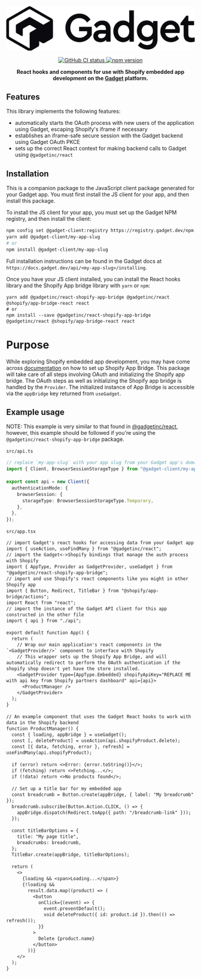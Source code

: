 <div align="center">
  <p>
    <img alt="Gadget logo" src="https://raw.githubusercontent.com/gadget-inc/js-clients/main/docs/assets/gadget-logo.png" />
  </p>
  <p>
    <a href="">
      <img alt="GitHub CI status" src="https://badgen.net/github/checks/gadget-inc/js-clients/main/Test?label=CI" />
    </a>
    <a href="https://www.npmjs.com/package/@gadgetinc/react-shopify-app-bridge">
      <img alt="npm version" src="https://badgen.net/npm/dw/@gadgetinc/react-shopify-app-bridge?color=4148f2" />
    </a>
  </p>
  <p>
    <strong>
      React hooks and components for use with Shopify embedded app development on the <a href="https://gadget.dev">Gadget</a> platform.
    </strong>
  </p>
</div>

## Features

This library implements the following features:

- automatically starts the OAuth process with new users of the application using Gadget, escaping Shopify's iframe if necessary
- establishes an iframe-safe secure session with the Gadget backend using Gadget OAuth PKCE
- sets up the correct React context for making backend calls to Gadget using `@gadgetinc/react`

## Installation

This is a companion package to the JavaScript client package generated for your Gadget app. You must first install the JS client for your app, and then install this package.

To install the JS client for your app, you must set up the Gadget NPM registry, and then install the client:

```bash
npm config set @gadget-client:registry https://registry.gadget.dev/npm
yarn add @gadget-client/my-app-slug
# or
npm install @gadget-client/my-app-slug
```

Full installation instructions can be found in the Gadget docs at `https://docs.gadget.dev/api/<my-app-slug>/installing`.

Once you have your JS client installed, you can install the React hooks library and the Shopify App bridge library with `yarn` or `npm`:

```
yarn add @gadgetinc/react-shopify-app-bridge @gadgetinc/react @shopify/app-bridge-react react
# or
npm install --save @gadgetinc/react-shopify-app-bridge @gadgetinc/react @shopify/app-bridge-react react
```

# Purpose

While exploring Shopify embedded app development, you may have come across [documentation](https://shopify.dev/apps/tools/app-bridge/getting-started) on how to set up Shopify App Bridge. This package will take care of all steps involving OAuth and initializing the Shopify app bridge. The OAuth steps as well as initializing the Shopify app bridge is handled by the `Provider`. The initialized instance of App Bridge is accessible via the `appBridge` key returned from `useGadget`.

## Example usage

NOTE: This example is very similar to that found in [@gadgetinc/react](https://github.com/gadget-inc/js-clients/tree/main/packages/react), however, this example should be followed if you're using the `@gadgetinc/react-shopify-app-bridge` package.

`src/api.ts`

```typescript
// replace `my-app-slug` with your app slug from your Gadget app's domain
import { Client, BrowserSessionStorageType } from "@gadget-client/my-app-slug";

export const api = new Client({
  authenticationMode: {
    browserSession: {
      storageType: BrowserSessionStorageType.Temporary,
    },
  },
});
```

`src/app.tsx`

```tsx
// import Gadget's react hooks for accessing data from your Gadget app
import { useAction, useFindMany } from "@gadgetinc/react";
// import the Gadget<->Shopify bindings that manage the auth process with Shopify
import { AppType, Provider as GadgetProvider, useGadget } from "@gadgetinc/react-shopify-app-bridge";
// import and use Shopify's react components like you might in other Shopify app
import { Button, Redirect, TitleBar } from "@shopify/app-bridge/actions";
import React from "react";
// import the instance of the Gadget API client for this app constructed in the other file
import { api } from "./api";

export default function App() {
  return (
    // Wrap our main application's react components in the `<GadgetProvider/>` component to interface with Shopify
    // This wrapper sets up the Shopify App Bridge, and will automatically redirect to perform the OAuth authentication if the shopify shop doesn't yet have the store installed.
    <GadgetProvider type={AppType.Embedded} shopifyApiKey="REPLACE ME with api key from Shopify partners dashboard" api={api}>
      <ProductManager />
    </GadgetProvider>
  );
}

// An example component that uses the Gadget React hooks to work with data in the Shopify backend
function ProductManager() {
  const { loading, appBridge } = useGadget();
  const [, deleteProduct] = useAction(api.shopifyProduct.delete);
  const [{ data, fetching, error }, refresh] = useFindMany(api.shopifyProduct);

  if (error) return <>Error: {error.toString()}</>;
  if (fetching) return <>Fetching...</>;
  if (!data) return <>No products found</>;

  // Set up a title bar for my embedded app
  const breadcrumb = Button.create(appBridge, { label: "My breadcrumb" });
  breadcrumb.subscribe(Button.Action.CLICK, () => {
    appBridge.dispatch(Redirect.toApp({ path: "/breadcrumb-link" }));
  });

  const titleBarOptions = {
    title: "My page title",
    breadcrumbs: breadcrumb,
  };
  TitleBar.create(appBridge, titleBarOptions);

  return (
    <>
      {loading && <span>Loading...</span>}
      {!loading &&
        result.data.map((product) => (
          <button
            onClick={(event) => {
              event.preventDefault();
              void deleteProduct({ id: product.id }).then(() => refresh());
            }}
          >
            Delete {product.name}
          </button>
        ))}
    </>
  );
}
```
